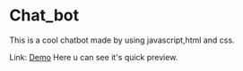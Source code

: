 # Chat_bot
This is a cool chatbot made by using javascript,html and css.


Link: [Demo]( https://kanishk875.github.io/Chat_bot/) Here u can see it's quick preview.
